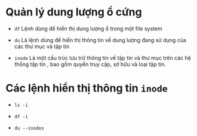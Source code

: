 # Quản lý dung lượng ổ cứng

- `df` Lệnh dùng để hiển thị dung lượng ổ trong một file system

- `du` Là lệnh dùng để hiển thị thông tin về dung lượng đang sử dụng của 
các thư mục và tập tin

- `inode` Là một cấu trúc lưu trữ thông tin về tập tin và thư mục trên các hệ thống
tập tin , bao gồm quyền truy cập, sở hữu và loại tập tin.

# Các lệnh hiển thị thông tin `inode`

- `ls -i`

- `df -i`

- `du --inodes`